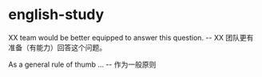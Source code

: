 # english-study
XX team would be better equipped to answer this question. -- XX 团队更有准备（有能力）回答这个问题。

As a general rule of thumb ... -- 作为一般原则
